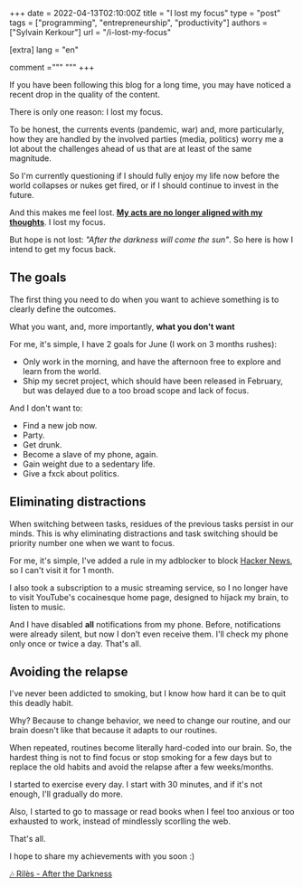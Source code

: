 +++
date = 2022-04-13T02:10:00Z
title = "I lost my focus"
type = "post"
tags = ["programming", "entrepreneurship", "productivity"]
authors = ["Sylvain Kerkour"]
url = "/i-lost-my-focus"

[extra]
lang = "en"

comment ="""
"""
+++

<!--

Before I get too far – in case this is your first issue, welcome!

I'm [Sylvain 👋](https://kerkour.com) and you are reading my weekly newsletter about how to (ab)use technology for fun & profit: [Programming, Hacking & Entrepreneurship](https://kerkour.com).

Also, just so you know, you can always reply to any issue to give feedback or ask questions :)

----------

Walkthrough(s) of the week:
* [Building a crawler in Rust: Associated Types](https://kerkour.com/rust-crawler-associated-types)
* [Is life too short to fight Rust's borrow checker?](https://kerkour.com/life-is-short-rust-borrow-checker)
* [The 5 profiles of cyber operators](https://kerkour.com/profiles-cyberattacks)
* [How to get started into Bug Bounty: The Guide](https://kerkour.com/bug-bounty-guide)


------------


[read online](https://kerkour.com/i-lost-my-focus)




Sylvain 🖖

----------


**Want to learn Rust, Cybersecurity and Cryptography? [Get my book Black Hat Rust](https://kerkour.com/black-hat-rust) where from theory to practice, we will explore the arcane of offensive security and build our own offensive tools with the Rust programming language, Stack Overflow's most loved language for five years in a row.**

-->

If you have been following this blog for a long time, you may have noticed a recent drop in the quality of the content.

There is only one reason: I lost my focus.

To be honest, the currents events (pandemic, war) and, more particularly, how they are handled by the involved parties (media, politics) worry me a lot about the challenges ahead of us that are at least of the same magnitude.

So I'm currently questioning if I should fully enjoy my life now before the world collapses or nukes get fired, or if I should continue to invest in the future.

And this makes me feel lost. **[My acts are no longer aligned with my thoughts](https://kerkour.com/alignment)**. I lost my focus.

But hope is not lost: *"After the darkness will come the sun"*. So here is how I intend to get my focus back.


## The goals

The first thing you need to do when you want to achieve something is to clearly define the outcomes.

What you want, and, more importantly, **what you don't want**

For me, it's simple, I have 2 goals for June (I work on 3 months rushes):
- Only work in the morning, and have the afternoon free to explore and learn from the world.
- Ship my secret project, which should have been released in February, but was delayed due to a too broad scope and lack of focus.

And I don't want to:
- Find a new job now.
- Party.
- Get drunk.
- Become a slave of my phone, again.
- Gain weight due to a sedentary life.
- Give a fxck about politics.


## Eliminating distractions

When switching between tasks, residues of the previous tasks persist in our minds. This is why eliminating distractions and task switching should be priority number one when we want to focus.

For me, it's simple, I've added a rule in my adblocker to block [Hacker News](https://news.ycombinator.com), so I can't visit it for 1 month.

I also took a subscription to a music streaming service, so I no longer have to visit YouTube's cocainesque home page, designed to hijack my brain, to listen to music.

And I have disabled **all** notifications from my phone. Before, notifications were already silent, but now I don't even receive them. I'll check my phone only once or twice a day. That's all.




## Avoiding the relapse

I've never been addicted to smoking, but I know how hard it can be to quit this deadly habit.

Why? Because to change behavior, we need to change our routine, and our brain doesn't like that because it adapts to our routines.

When repeated, routines become literally hard-coded into our brain. So, the hardest thing is not to find focus or stop smoking for a few days but to replace the old habits and avoid the relapse after a few weeks/months.


I started to exercise every day. I start with 30 minutes, and if it's not enough, I'll gradually do more.

Also, I started to go to massage or read books when I feel too anxious or too exhausted to work, instead of mindlessly scorlling the web.


That's all.

I hope to share my achievements with you soon :)


[🎶 Rilès - After the Darkness](https://www.youtube.com/watch?v=YLAX0I3CHMs)


<!-- Why bother? -->


<!-- [2 years ago](https://kerkour.com/bloom-a-free-and-open-source-google) I embarked in a journey to give back power to people throught Open Source and fight tech gatns that are compromising our future by imposing a surveillance state and infiltratings all the pans of our lives. -->



<!-- ## Theory


This is why you should put all the most important task of your day early, before anything parasites your mind.


## The





Like most of the time, the solution lies in "trimming hte fat".

Minimalism. -->


<!--

## How to remove mental distractions


## The 2 absolute focus killers

### Social / chats


### Meetings
 -->


